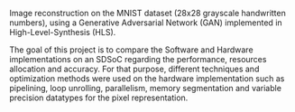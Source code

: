 Image reconstruction on the MNIST dataset (28x28 grayscale handwritten numbers), using a Generative Adversarial Network (GAN) implemented in High-Level-Synthesis (HLS).

The goal of this project is to compare the Software and Hardware implementations on an SDSoC regarding the performance, resources allocation and accuracy. For that purpose, different techniques and optimization methods were used on the hardware implementation such as pipelining, loop unrolling, parallelism, memory segmentation and variable precision datatypes for the pixel representation.

